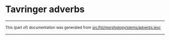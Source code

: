# Tavringer adverbs

* * *

<small>This (part of) documentation was generated from [src/fst/morphology/stems/adverbs.lexc](https://github.com/giellalt/lang-rmu-x-testing/blob/main/src/fst/morphology/stems/adverbs.lexc)</small>

---

